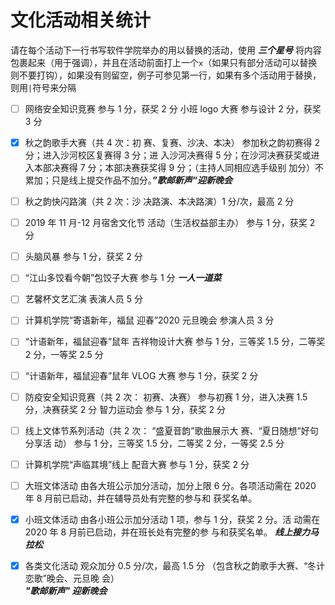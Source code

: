 # 文化活动相关统计

请在每个活动下一行书写软件学院举办的用以替换的活动，使用 **_三个星号_** 将内容包裹起来（用于强调），并且在活动前面打上一个`x`（如果只有部分活动可以替换则不要打钩），如果没有则留空，例子可参见第一行，如果有多个活动用于替换，则用`|`符号来分隔

- [ ] 网络安全知识竞赛 参与 1 分，获奖 2 分 小班 logo 大赛 参与设计 2 分，获奖 3 分

- [x] 秋之韵歌手大赛（共 4 次：初 赛、复赛、沙决、本决） 参加秋之韵初赛得 2 分；进入沙河校区复赛得 3 分；进 入沙河决赛得 5 分；在沙河决赛获奖或进入本部决赛得 7 分；本部决赛获奖得 9 分；（主持人同相应选手级别 加分）不累加；只是线上提交作品不加分。***”歌邮新声“迎新晚会***

- [ ] 秋之韵快闪路演（共 2 次：沙 决路演、本决路演）1 分/次，最高 2 分

- [ ]  2019 年 11 月-12 月宿舍文化节 活动（生活权益部主办） 参与 1 分，获奖 2 分

- [ ] 头脑风暴 参与 1 分，获奖 2 分

- [ ] “江山多饺看今朝”包饺子大赛 参与 1 分 ***一人一道菜***

- [ ] 艺馨杯文艺汇演 表演人员 5 分 

- [ ] 计算机学院“寄语新年，福鼠 迎春”2020 元旦晚会 参演人员 3 分 

- [ ] “计语新年，福鼠迎春”鼠年 吉祥物设计大赛 参与 1 分，三等奖 1.5 分，二等奖 2 分，一等奖 2.5 分 

- [ ] “计语新年，福鼠迎春”鼠年 VLOG 大赛 参与 1 分，获奖 2 分 

- [ ] 防疫安全知识竞赛（共 2 次： 初赛、决赛） 参与初赛 1 分，进入决赛 1.5 分，决赛获奖 2 分 智力运动会 参与 1 分，获奖 2 分 

- [ ] 线上文体节系列活动（共 2 次： “盛夏音韵”歌曲展示大 赛、“夏日随想”好句分享活 动） 参与 1 分，三等奖 1.5 分，二等奖 2 分，一等奖 2.5 分 

- [ ] 计算机学院“声临其境”线上 配音大赛 参与 1 分，获奖 2 分 

- [ ] 大班文体活动 由各大班公示加分活动，加分上限 6 分。各项活动需在 2020 年 8 月前已启动，并在辅导员处有完整的参与和 获奖名单。 

- [x] 小班文体活动 由各小班公示加分活动 1 项，参与 1 分，获奖 2 分。活 动需在 2020 年 8 月前已启动，并在班长处有完整的参 与和获奖名单。
  **_线上接力马拉松_**  

- [x] 各类文化活动 观众加分 0.5 分/次，最高 1.5 分 （包含秋之韵歌手大赛、“冬计恋歌”晚会、元旦晚 会）  
  **_"歌邮新声" 迎新晚会_**
